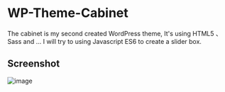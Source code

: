 # WP-Theme-Cabinet

The cabinet is my second created WordPress theme, It's using HTML5 、Sass and ... I will try to using Javascript ES6 to create a slider box.

## Screenshot
![image](https://github.com/omgezero/Cabinet/blob/master/screenshot.png)
